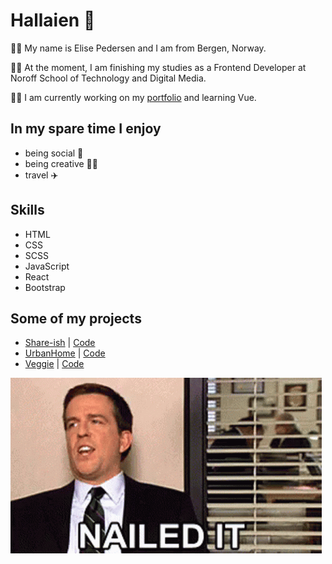 # Hallaien 👋

:raising_hand_woman: My name is Elise Pedersen and I am from Bergen, Norway. 

:woman_student: At the moment, I am finishing my studies as a Frontend Developer at Noroff School of Technology and Digital Media. 

:woman_technologist: I am currently working on my [portfolio](http://elisepedersen.no/) and learning Vue.

## In my spare time I enjoy
- being social :two_women_holding_hands: 
- being creative :woman_artist:
- travel :airplane:

## Skills
- HTML
- CSS
- SCSS
- JavaScript
- React
- Bootstrap

## Some of my projects
- [Share-ish](https://dainty-macaron-fd5cf3.netlify.app) | [Code](https://github.com/Noroff-FEU-Assignments/project-exam-2-ElisePedersen)
- [UrbanHome](https://friendly-speculoos-7f83bb.netlify.app) | [Code](https://github.com/ElisePedersen/urbanhome)
- [Veggie](https://zen-feynman-2a7cd4.netlify.app/) | [Code](https://github.com/ElisePedersen/Veggie)



![Nailed it](https://github.com/ElisePedersen/ElisePedersen/blob/main/andy.gif)

<!--
![I´ve been expecting you](https://github.com/ElisePedersen/ElisePedersen/blob/main/GIF.gif)


-->
